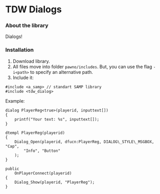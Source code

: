 # TDW Dialogs

### About the library
Dialogs!

### Installation
1. Download library.
2. All files move into folder `pawno/includes`. But, you can use the flag `-i<path>` to specify an alternative path.
3. Include it:
```PAWN
#include <a_samp> // standart SAMP library
#include <tdw_dialog>
```

Example:
```pawn
dialog PlayerReg<true>(playerid, inputtext[])
{
	printf("Your text: %s", inputtext[]);
}

dtempl PlayerReg(playerid)
{
	Dialog_Open(playerid, dfucn:PlayerReg, DIALOG\_STYLE\_MSGBOX, "Cap",
		"Info", "Button"
	);
}

public
	OnPlayerConnect(playerid)
{
	Dialog_Show(playerid, "PlayerReg");
}
```
